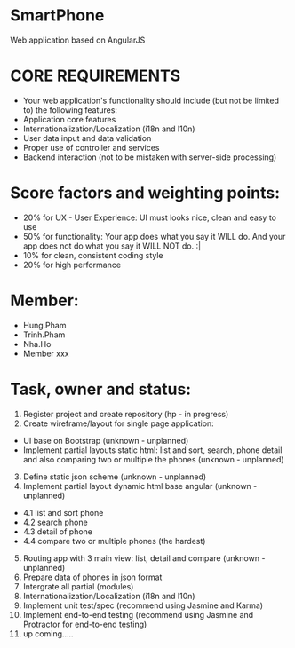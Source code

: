 SmartPhone
==========

Web application based on AngularJS

CORE REQUIREMENTS
==========
- Your web application's functionality should include (but not be limited to) the following features:
- Application core features
- Internationalization/Localization (i18n and l10n)
- User data input and data validation
- Proper use of controller and services
- Backend interaction (not to be mistaken with server-side processing)


Score factors and weighting points: 
==========
- 20% for UX - User Experience: UI must looks nice, clean and easy to use
- 50% for functionality: Your app does what you say it WILL do. And your app does not do what you say it WILL NOT do. :|
- 10% for clean, consistent coding style
- 20% for high performance



Member: 
==========
- Hung.Pham
- Trinh.Pham
- Nha.Ho
- Member xxx


Task, owner and status: 
==========
1. Register project and create repository (hp - in progress)
2. Create wireframe/layout for single page application: 
  - UI base on Bootstrap  (unknown - unplanned)
  - Implement partial layouts static html: list and sort, search, phone detail and also comparing two or multiple the phones (unknown - unplanned)
3. Define static json scheme  (unknown - unplanned)
4. Implement partial layout dynamic html base angular (unknown - unplanned)
  - 4.1 list and sort phone
  - 4.2 search phone
  - 4.3 detail of phone
  - 4.4 compare two or multiple phones (the hardest)
5. Routing app with 3 main view: list, detail and compare (unknown - unplanned)
6. Prepare data of phones in json format
7. Intergrate all partial (modules)
8. Internationalization/Localization (i18n and l10n)
9. Implement unit test/spec (recommend using Jasmine and Karma)
10. Implement end-to-end testing (recommend using Jasmine and Protractor for end-to-end testing)
11. up coming.....
